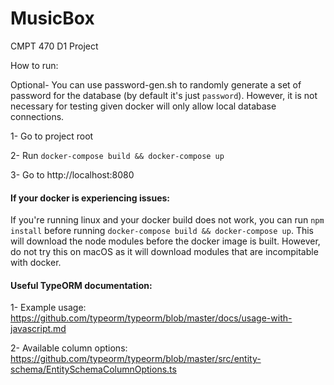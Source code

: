 # MusicBox

CMPT 470 D1 Project 

How to run:

Optional- You can use password-gen.sh to randomly generate a set of password for the database (by default it's just `password`). However, it is not necessary for testing given docker will only allow local database connections.

1- Go to project root

2- Run `docker-compose build && docker-compose up`

3- Go to http://localhost:8080

#### If your docker is experiencing issues:
If you're running linux and your docker build does not work, you can run `npm install` before running `docker-compose build && docker-compose up`. This will download the node modules before the docker image is built. However, do not try this on macOS as it will download modules that are incompitable with docker.

#### Useful TypeORM documentation:

1- Example usage: 
https://github.com/typeorm/typeorm/blob/master/docs/usage-with-javascript.md


2- Available column options:
https://github.com/typeorm/typeorm/blob/master/src/entity-schema/EntitySchemaColumnOptions.ts
